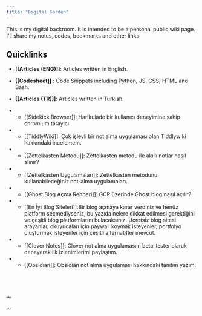 ```yaml
---
title: "Digital Garden"
---
```


This is my digital backroom. It is intended to be a personal public wiki page. I'll share my notes, codes, bookmarks and other links.



## Quicklinks
* __[[Articles (ENG)]]__: Articles written in English.
* __[[Codesheet]]__ : Code Snippets including Python, JS, CSS, HTML and Bash.

*  __[[Articles (TR)]]__: Articles written in Turkish.
* * [[Sidekick Browser]]: Harikulade bir kullanıcı deneyimine sahip chromium tarayıcı. 
* * [[TiddlyWiki]]: Çok işlevli bir not alma uygulaması olan Tiddlywiki hakkındaki incelemem.
* * [[Zettelkasten Metodu]]: Zettelkasten metodu ile akıllı notlar nasıl alınır?

* * [[Zettelkasten Uygulamaları]]: Zettelkasten metodunu kullanabileceğiniz not-alma uygulamaları.

* * [[Ghost Blog Açma Rehberi]]: GCP üzerinde Ghost blog nasıl açılır?

* * [[En İyi Blog Siteleri]]:Bir blog açmaya karar verdiniz ve henüz platform seçmediyseniz, bu yazıda nelere dikkat edilmesi gerektiğini ve çeşitli blog platformlarını bulacaksınız. Ücretsiz blog sitesi arayanlar, okuyucaları için paywall koymak isteyenler, portfolyo oluşturmak isteyenler için çeşitli alternatifler mevcut.

* * [[Clover Notes]]: Clover not alma uygulamasını beta-tester olarak deneyerek ilk izlenimlerimi paylaştım.

* * [[Obsidian]]: Obsidian not alma uygulaması hakkındaki tanıtım yazım. 




<br/>
<br/>

[...](/notes-tr/istanbulprivatetransfers/index)

[...](/notes-tr/seabluetours/blog-headers)









